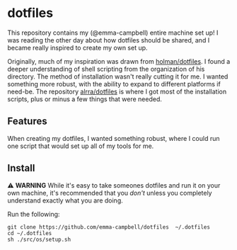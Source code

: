 # dotfiles

This repository contains my (@emma-campbell) entire machine set up! I was reading the other
day about how dotfiles should be shared, and I became really inspired to create my own set up.

Originally, much of my inspiration was drawn from [holman/dotfiles](https://github.com/holman/dotfiles). I
found a deeper understanding of shell scripting from the organization of his directory. The method of installation 
wasn't really cutting it for me. I wanted something more robust, with the ability to expand to different platforms 
if need-be. The repository [alrra/dotfiles](https://github.com/alrra/dotfiles) is where I got most of the installation 
scripts, plus or minus a few things that were needed.

## Features

When creating my dotfiles, I wanted something robust, where I could run one script that would set up all of my tools 
for me. 

## Install

⚠️ **WARNING** While it's easy to take someones dotfiles and run it on your own machine, it's recommended that you _don't_ unless you completely understand exactly what you are doing.

Run the following:

```
git clone https://github.com/emma-campbell/dotfiles  ~/.dotfiles
cd ~/.dotfiles
sh ./src/os/setup.sh
```
